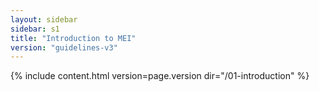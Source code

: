 ```yaml
---
layout: sidebar
sidebar: s1
title: "Introduction to MEI"
version: "guidelines-v3"
---
```

{% include content.html version=page.version dir="/01-introduction" %}